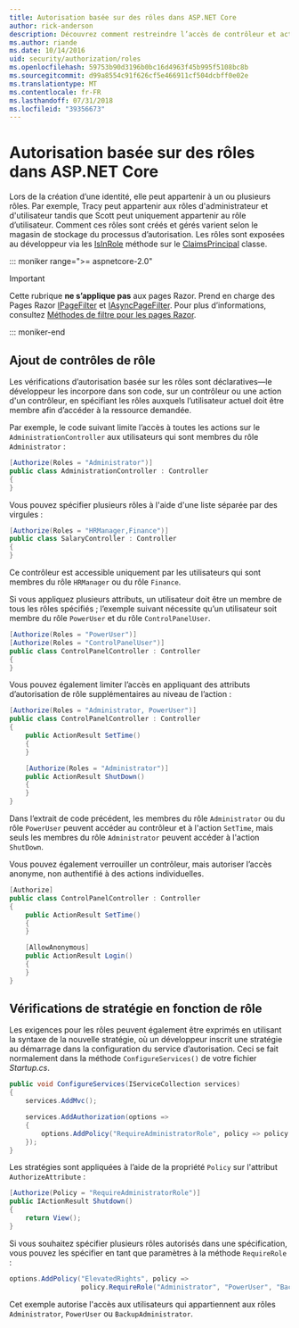 ```yaml
---
title: Autorisation basée sur des rôles dans ASP.NET Core
author: rick-anderson
description: Découvrez comment restreindre l’accès de contrôleur et action ASP.NET Core en passant des rôles à l’attribut Authorize.
ms.author: riande
ms.date: 10/14/2016
uid: security/authorization/roles
ms.openlocfilehash: 59753b90d3196b0bc16d4963f45b995f5108bc8b
ms.sourcegitcommit: d99a8554c91f626cf5e466911cf504dcbff0e02e
ms.translationtype: MT
ms.contentlocale: fr-FR
ms.lasthandoff: 07/31/2018
ms.locfileid: "39356673"
---
```

# <a name="role-based-authorization-in-aspnet-core"></a>Autorisation basée sur des rôles dans ASP.NET Core

<a name="security-authorization-role-based"></a>

Lors de la création d’une identité, elle peut appartenir à un ou plusieurs rôles. Par exemple, Tracy peut appartenir aux rôles d'administrateur et d'utilisateur tandis que Scott peut uniquement appartenir au rôle d’utilisateur. Comment ces rôles sont créés et gérés varient selon le magasin de stockage du processus d’autorisation. Les rôles sont exposées au développeur via les [IsInRole](/dotnet/api/system.security.principal.genericprincipal.isinrole) méthode sur le [ClaimsPrincipal](/dotnet/api/system.security.claims.claimsprincipal) classe.

::: moniker range=">= aspnetcore-2.0"

> [!IMPORTANT]
> Cette rubrique **ne s’applique pas** aux pages Razor. Prend en charge des Pages Razor [IPageFilter](/dotnet/api/microsoft.aspnetcore.mvc.filters.ipagefilter) et [IAsyncPageFilter](/dotnet/api/microsoft.aspnetcore.mvc.filters.iasyncpagefilter). Pour plus d’informations, consultez [Méthodes de filtre pour les pages Razor](xref:razor-pages/filter).

::: moniker-end

## <a name="adding-role-checks"></a>Ajout de contrôles de rôle

Les vérifications d’autorisation basée sur les rôles sont déclaratives&mdash;le développeur les incorpore dans son code, sur un contrôleur ou une action d'un contrôleur, en spécifiant les rôles auxquels l’utilisateur actuel doit être membre afin d’accéder à la ressource demandée.

Par exemple, le code suivant limite l’accès à toutes les actions sur le `AdministrationController` aux utilisateurs qui sont membres du rôle `Administrator` :

```csharp
[Authorize(Roles = "Administrator")]
public class AdministrationController : Controller
{
}
```

Vous pouvez spécifier plusieurs rôles à l'aide d'une liste séparée par des virgules :

```csharp
[Authorize(Roles = "HRManager,Finance")]
public class SalaryController : Controller
{
}
```

Ce contrôleur est accessible uniquement par les utilisateurs qui sont membres du rôle `HRManager` ou du rôle `Finance`.

Si vous appliquez plusieurs attributs, un utilisateur doit être un membre de tous les rôles spécifiés ; l’exemple suivant nécessite qu’un utilisateur soit membre du rôle `PowerUser` et du rôle `ControlPanelUser`.

```csharp
[Authorize(Roles = "PowerUser")]
[Authorize(Roles = "ControlPanelUser")]
public class ControlPanelController : Controller
{
}
```

Vous pouvez également limiter l’accès en appliquant des attributs d’autorisation de rôle supplémentaires au niveau de l’action :

```csharp
[Authorize(Roles = "Administrator, PowerUser")]
public class ControlPanelController : Controller
{
    public ActionResult SetTime()
    {
    }

    [Authorize(Roles = "Administrator")]
    public ActionResult ShutDown()
    {
    }
}
```

Dans l’extrait de code précédent, les membres du rôle `Administrator` ou du rôle `PowerUser` peuvent accéder au contrôleur et à l'action `SetTime`, mais seuls les membres du rôle `Administrator` peuvent accéder à l'action `ShutDown`.

Vous pouvez également verrouiller un contrôleur, mais autoriser l’accès anonyme, non authentifié à des actions individuelles.

```csharp
[Authorize]
public class ControlPanelController : Controller
{
    public ActionResult SetTime()
    {
    }

    [AllowAnonymous]
    public ActionResult Login()
    {
    }
}
```

<a name="security-authorization-role-policy"></a>

## <a name="policy-based-role-checks"></a>Vérifications de stratégie en fonction de rôle

Les exigences pour les rôles peuvent également être exprimés en utilisant la syntaxe de la nouvelle stratégie, où un développeur inscrit une stratégie au démarrage dans la configuration du service d’autorisation. Ceci se fait normalement dans la méthode `ConfigureServices()` de votre fichier *Startup.cs*.

```csharp
public void ConfigureServices(IServiceCollection services)
{
    services.AddMvc();

    services.AddAuthorization(options =>
    {
        options.AddPolicy("RequireAdministratorRole", policy => policy.RequireRole("Administrator"));
    });
}
```

Les stratégies sont appliquées à l’aide de la propriété `Policy` sur l'attribut `AuthorizeAttribute` :

```csharp
[Authorize(Policy = "RequireAdministratorRole")]
public IActionResult Shutdown()
{
    return View();
}
```

Si vous souhaitez spécifier plusieurs rôles autorisés dans une spécification, vous pouvez les spécifier en tant que paramètres à la méthode `RequireRole` :

```csharp
options.AddPolicy("ElevatedRights", policy =>
                  policy.RequireRole("Administrator", "PowerUser", "BackupAdministrator"));
```

Cet exemple autorise l'accès aux utilisateurs qui appartiennent aux rôles `Administrator`, `PowerUser` ou `BackupAdministrator`.
